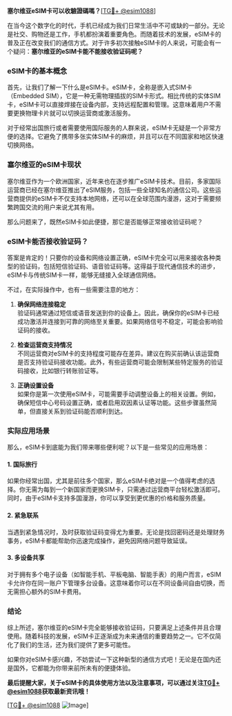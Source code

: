 **塞尔维亚eSIM卡可以收驗證碼嗎？**[[TG💪+ @esim1088](https://t.me/s/esim1088)]

在当今这个数字化的时代，手机已经成为我们日常生活中不可或缺的一部分。无论是社交、购物还是工作，手机都扮演着重要角色。而随着技术的发展，eSIM卡的普及正在改变我们的通信方式。对于许多初次接触eSIM卡的人来说，可能会有一个疑问：**塞尔维亚的eSIM卡能不能接收验证码呢？**

### eSIM卡的基本概念

首先，让我们了解一下什么是eSIM卡。eSIM卡，全称是嵌入式SIM卡（Embedded SIM），它是一种无需物理插拔的SIM卡形式。相比传统的实体SIM卡，eSIM卡可以直接焊接在设备内部，支持远程配置和管理。这意味着用户不需要更换物理卡片就可以切换运营商或激活服务。

对于经常出国旅行或者需要使用国际服务的人群来说，eSIM卡无疑是一个非常方便的选择。它避免了携带多张实体SIM卡的麻烦，并且可以在不同国家和地区快速切换网络。

### 塞尔维亚的eSIM卡现状

塞尔维亚作为一个欧洲国家，近年来也在逐步推广eSIM卡技术。目前，多家国际运营商已经在塞尔维亚推出了eSIM服务，包括一些全球知名的通信公司。这些运营商提供的eSIM卡不仅支持本地网络，还可以在全球范围内漫游，这对于需要频繁跨国交流的用户来说尤其有用。

那么问题来了，既然eSIM卡如此便捷，那它是否能够正常接收验证码呢？

### eSIM卡能否接收验证码？

答案是肯定的！只要你的设备和网络设置正确，eSIM卡完全可以用来接收各种类型的验证码，包括短信验证码、语音验证码等。这得益于现代通信技术的进步，eSIM卡与传统SIM卡一样，能够无缝接入全球通信网络。

不过，在实际操作中，也有一些需要注意的地方：

1. **确保网络连接稳定**  
   验证码通常通过短信或语音发送到你的设备上。因此，确保你的eSIM卡已经成功激活并连接到可靠的网络至关重要。如果网络信号不稳定，可能会影响验证码的接收。

2. **检查运营商支持情况**  
   不同运营商对eSIM卡的支持程度可能存在差异。建议在购买前确认该运营商是否支持验证码接收功能。此外，有些运营商可能会限制某些特定服务的验证码接收，比如银行转账验证等。

3. **正确设置设备**  
   如果你是第一次使用eSIM卡，可能需要手动调整设备上的相关设置。例如，确保短信中心号码设置正确，或者启用双因素认证等功能。这些步骤虽然简单，但直接关系到验证码能否顺利到达。

### 实际应用场景

那么，eSIM卡到底能为我们带来哪些便利呢？以下是一些常见的应用场景：

#### 1. 国际旅行
如果你经常出国，尤其是前往多个国家，那么eSIM卡绝对是一个值得考虑的选择。你无需为每到一个新国家而更换SIM卡，只需通过运营商平台轻松激活即可。同时，由于eSIM卡支持多国漫游，你可以享受到更优惠的价格和服务质量。

#### 2. 紧急联系
当遇到紧急情况时，及时获取验证码变得尤为重要。无论是找回密码还是处理财务事务，eSIM卡都能帮助你迅速完成操作，避免因网络问题导致延误。

#### 3. 多设备共享
对于拥有多个电子设备（如智能手机、平板电脑、智能手表）的用户而言，eSIM卡允许你在同一账户下管理多台设备。这意味着你可以在不同设备间自由切换，而无需担心额外的SIM卡费用。

### 结论

综上所述，塞尔维亚的eSIM卡完全能够接收验证码，只要满足上述条件并且合理使用。随着科技的发展，eSIM卡正逐渐成为未来通信的重要趋势之一。它不仅简化了我们的生活，还为我们提供了更多可能性。

如果你对eSIM卡感兴趣，不妨尝试一下这种新型的通信方式吧！无论是在国内还是国外，它都能为你带来前所未有的便捷体验。

**最后提醒大家，关于eSIM卡的具体使用方法以及注意事项，可以通过关注[TG💪+ @esim1088](https://t.me/s/esim1088)获取最新资讯哦！**

[[TG💪+ @esim1088](https://t.me/s/esim1088) ![Image](https://i.postimg.cc/4NQfJmqS/Snipaste-2025-05-13-00-14-12.png)]